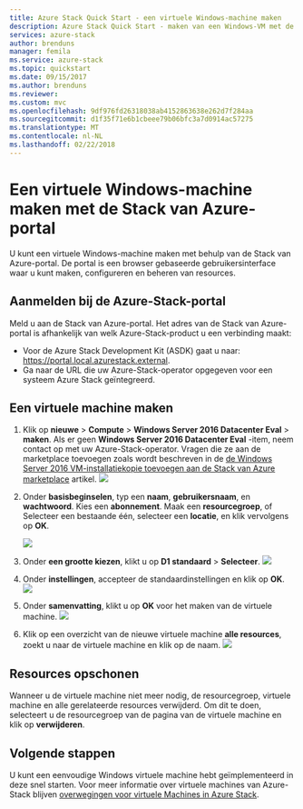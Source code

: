 ```yaml
---
title: Azure Stack Quick Start - een virtuele Windows-machine maken
description: Azure Stack Quick Start - maken van een Windows-VM met de portal
services: azure-stack
author: brenduns
manager: femila
ms.service: azure-stack
ms.topic: quickstart
ms.date: 09/15/2017
ms.author: brenduns
ms.reviewer: 
ms.custom: mvc
ms.openlocfilehash: 9df976fd26318038ab4152863638e262d7f284aa
ms.sourcegitcommit: d1f35f71e6b1cbeee79b06bfc3a7d0914ac57275
ms.translationtype: MT
ms.contentlocale: nl-NL
ms.lasthandoff: 02/22/2018
---
```

# <a name="create-a-windows-virtual-machine-with-the-azure-stack-portal"></a>Een virtuele Windows-machine maken met de Stack van Azure-portal

U kunt een virtuele Windows-machine maken met behulp van de Stack van Azure-portal. De portal is een browser gebaseerde gebruikersinterface waar u kunt maken, configureren en beheren van resources.

## <a name="sign-in-to-the-azure-stack-portal"></a>Aanmelden bij de Azure-Stack-portal

Meld u aan de Stack van Azure-portal. Het adres van de Stack van Azure-portal is afhankelijk van welk Azure-Stack-product u een verbinding maakt:

* Voor de Azure Stack Development Kit (ASDK) gaat u naar: https://portal.local.azurestack.external.
* Ga naar de URL die uw Azure-Stack-operator opgegeven voor een systeem Azure Stack geïntegreerd.

## <a name="create-a-virtual-machine"></a>Een virtuele machine maken

1. Klik op **nieuwe** > **Compute** > **Windows Server 2016 Datacenter Eval** > **maken**. Als er geen **Windows Server 2016 Datacenter Eval** -item, neem contact op met uw Azure-Stack-operator. Vragen die ze aan de marketplace toevoegen zoals wordt beschreven in de [de Windows Server 2016 VM-installatiekopie toevoegen aan de Stack van Azure marketplace](../azure-stack-add-default-image.md) artikel. 
    ![](media/azure-stack-quick-windows-portal/image01.png)
2. Onder **basisbeginselen**, typ een **naam**, **gebruikersnaam**, en **wachtwoord**. Kies een **abonnement**. Maak een **resourcegroep**, of Selecteer een bestaande één, selecteer een **locatie**, en klik vervolgens op **OK**.

    ![](media/azure-stack-quick-windows-portal/image02.png)
3. Onder **een grootte kiezen**, klikt u op **D1 standaard** > **Selecteer**.
    ![](media/azure-stack-quick-windows-portal/image03.png)
4. Onder **instellingen**, accepteer de standaardinstellingen en klik op **OK**.
    ![](media/azure-stack-quick-windows-portal/image04.png)
5. Onder **samenvatting**, klikt u op **OK** voor het maken van de virtuele machine. 
    ![](media/azure-stack-quick-windows-portal/image05.png)
6. Klik op een overzicht van de nieuwe virtuele machine **alle resources**, zoekt u naar de virtuele machine en klik op de naam.
    ![](media/azure-stack-quick-windows-portal/image06.png)

## <a name="clean-up-resources"></a>Resources opschonen

Wanneer u de virtuele machine niet meer nodig, de resourcegroep, virtuele machine en alle gerelateerde resources verwijderd. Om dit te doen, selecteert u de resourcegroep van de pagina van de virtuele machine en klik op **verwijderen**.

## <a name="next-steps"></a>Volgende stappen
U kunt een eenvoudige Windows virtuele machine hebt geïmplementeerd in deze snel starten. Voor meer informatie over virtuele machines van Azure-Stack blijven [overwegingen voor virtuele Machines in Azure Stack](azure-stack-vm-considerations.md).
